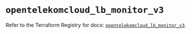 # `opentelekomcloud_lb_monitor_v3`

Refer to the Terraform Registry for docs: [`opentelekomcloud_lb_monitor_v3`](https://registry.terraform.io/providers/opentelekomcloud/opentelekomcloud/1.36.2/docs/resources/lb_monitor_v3).
